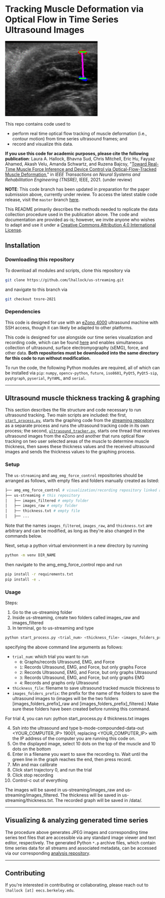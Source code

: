 # Tracking Muscle Deformation via Optical Flow in Time Series Ultrasound Images

![us-streaming tracking exemplar](header.gif)

This repo contains code used to 
- perform real time optical flow tracking of muscle deformation (i.e., contour motion) from time series ultrasound frames; and
- record and visualize this data.

**If you use this code for academic purposes, please cite the following publication**: Laura A. Hallock, Bhavna Sud, Chris Mitchell, Eric Hu, Fayyaz Ahamed, Akash Velu, Amanda Schwartz, and Ruzena Bajcsy, "[Toward Real-Time Muscle Force Inference and Device Control via Optical-Flow-Tracked Muscle Deformation](https://people.eecs.berkeley.edu/~lhallock/publication/hallock2021tnsre/)," in _IEEE Transactions on Neural Systems and Rehabilitation Engineering (TNSRE)_, IEEE, 2021. (under review)

**NOTE**: This code branch has been updated in preparation for the paper submission above, currently under review. To access the latest stable code release, visit the `master` branch [here](https://github.com/lhallock/us-streaming/).

This README primarily describes the methods needed to replicate the data collection procedure used in the publication above. The code and documentation are provided as-is; however, we invite anyone who wishes to adapt and use it under a [Creative Commons Attribution 4.0 International License](https://creativecommons.org/licenses/by/4.0/).

## Installation

### Downloading this repository

To download all modules and scripts, clone this repository via

```bash
git clone https://github.com/lhallock/us-streaming.git
```

and navigate to this branch via

```bash
git checkout tnsre-2021
```

### Dependencies

This code is designed for use with an [eZono 4000](https://www.ezono.com/en/) ultrasound machine with SSH access, though it can likely be adapted to other platforms.

This code is designed for use alongside our time series visualization and recording code, which can be found [here](https://github.com/cmitch/amg_emg_force_control) and enables simultaneous collection of ultrasound, surface electromyography (sEMG), force, and other data. **Both repositories must be downloaded into the same directory for this code to run without modification.**

To run the code, the following Python modules are required, all of which can be installed via `pip`: `numpy`, `opencv-python`, `future`, `iso8601`, `PyQt5`, `PyQt5-sip`, `pyqtgraph`, `pyserial`, `PyYAML`, and `serial`.

---

## Ultrasound muscle thickness tracking \& graphing

This section describes the file structure and code necessary to run ultrasound tracking. Two main scripts are included: the first, [`start_process.py`](start_process.py), starts the graphing code from the [streaming repository](https://github.com/cmitch/amg_emg_force_control) as a separate process and runs the ultrasound tracking code in its own process; the second, [`ultrasound_tracker.py`](ultrasound_tracker.py), starts one thread that receives ultrasound images from the eZono and another that runs optical flow tracking on two user selected areas of the muscle to determine muscle thickness, then saves these thickness values and the received ultrasound images and sends the thickness values to the graphing process.

### Setup

The `us-streaming` and `amg_emg_force_control` repositories should be arranged as follows, with empty files and folders manually created as listed:

```bash
├── amg_emg_force_control # visualization/recording repository linked above
├── us-streaming # this repository
│   ├── images_filtered # empty folder
│   ├── images_raw # empty folder
│   ├── thickness.txt # empty file
│   ├── ...
```

Note that the names `images_filtered`, `images_raw`, and `thickness.txt` are arbitrary and can be modified, as long as they're also changed in the commands below.

Next, setup a python virtual environment in a new directory by running 
```bash
python -m venv DIR_NAME
```
then navigate to the amg_emg_force_control repo and run
```bash
pip install -r requirements.txt
pip install -e .
```

### Usage

Steps:
1. Go to the us-streaming folder
2. Inside us-streaming, create two folders called images_raw and images_filtered
3. In terminal, go to us-streaming and type 
```bash
python start_process.py <trial_num> <thickness_file> <images_folders_prefix>
```
specifying the above command line arguments as follows:
- `trial_num`: which trial you want to run
  - `0`: Graphs/records Ultrasound, EMG, and Force
  - `1`: Records Ultrasound, EMG, and Force, but only graphs Force
  - `2`: Records Ultrasound, EMG, and Force, but only graphs Ultrasound
  - `3`: Records Ultrasound, EMG, and Force, but only graphs EMG
  - `4`: Records and graphs only Ultrasound
- `thickness_file`: filename to save ultrasound tracked muscle thickness to 
- `images_folders_prefix`: the prefix for the name of the folders to save the ultrasound images to (images will be the two folders [images_folders_prefix]_raw and [images_folders_prefix]_filtered.) Make sure these folders have been created before running this command.

For trial 4, you can run:
python start_process.py 4 thickness.txt images

4. Ssh into the ultrasound and type b-mode-compounded-data-out <YOUR_COMPUTER_IP> 19001, replacing <YOUR_COMPUTER_IP> with the IP address of the computer you are running this code on.
5. On the displayed image, select 10 dots on the top of the muscle and 10 dots on the bottom
6. Enter in a filename you want to save the recording to. Wait until the green line in the graph reaches the end, then press record.
7. Min and max calibrate
8. Click start trajectory 0, and run the trial
9. Click stop recording
10. Control-c out of everything

The images will be saved in us-streaming/images_raw and us-streaming/images_filtered. The thickness will be saved in us-streaming/thickness.txt. The recorded graph will be saved in /data/.

---

## Visualizing \& analyzing generated time series

The procedure above generates JPEG images and corresponding time series text files that are accessible via any standard image viewer and text editor, respectively. The generated Python `*.p` archive files, which contain time series data for all streams and associated metadata, can be accessed via our corresponding [analysis repository](https://github.com/lhallock/openarm-multisensor/tree/tnsre-dev).

---

## Contributing

If you're interested in contributing or collaborating, please reach out to `lhallock [at] eecs.berkeley.edu`. 

